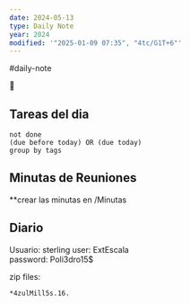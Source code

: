 ```yaml
---
date: 2024-05-13
type: Daily Note
year: 2024
modified: '"2025-01-09 07:35", "4tc/G1T+6"'
---
```

#daily-note

📝
## Tareas del dia


```tasks
not done
(due before today) OR (due today)
group by tags
```

## Minutas de Reuniones
**crear las minutas en /Minutas


## Diario

Usuario: sterling
user: ExtEscala  
password: Poli3dro15$


zip files:

`*4zulMill5s.16.`







